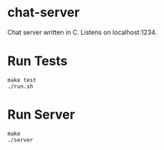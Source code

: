 # chat-server
Chat server written in C. Listens on localhost:1234.

# Run Tests
```
make test
./run.sh
```

# Run Server
```
make
./server
```
